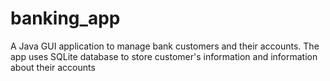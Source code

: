 # banking_app
A Java GUI application to manage bank customers and their accounts. The app uses SQLite database to store customer's information and information about their accounts
